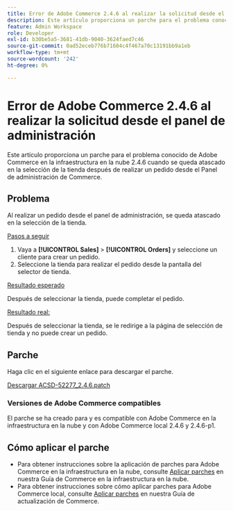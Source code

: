 ```yaml
---
title: Error de Adobe Commerce 2.4.6 al realizar la solicitud desde el panel de administración
description: Este artículo proporciona un parche para el problema conocido de Adobe Commerce en la infraestructura en la nube 2.4.6 cuando se queda atascado en la selección de la tienda después de realizar un pedido desde el Panel de administración de Commerce.
feature: Admin Workspace
role: Developer
exl-id: b30be5a5-3681-41db-9040-3624faed7c46
source-git-commit: 0ad52eceb776b71604c4f467a70c13191bb9a1eb
workflow-type: tm+mt
source-wordcount: '242'
ht-degree: 0%

---
```


# Error de Adobe Commerce 2.4.6 al realizar la solicitud desde el panel de administración

Este artículo proporciona un parche para el problema conocido de Adobe Commerce en la infraestructura en la nube 2.4.6 cuando se queda atascado en la selección de la tienda después de realizar un pedido desde el Panel de administración de Commerce.

## Problema

Al realizar un pedido desde el panel de administración, se queda atascado en la selección de la tienda.

<u>Pasos a seguir</u>

1. Vaya a **[!UICONTROL Sales]** > **[!UICONTROL Orders]** y seleccione un cliente para crear un pedido.
2. Seleccione la tienda para realizar el pedido desde la pantalla del selector de tienda.

<u>Resultado esperado</u>

Después de seleccionar la tienda, puede completar el pedido.

<u>Resultado real:</u>

Después de seleccionar la tienda, se le redirige a la página de selección de tienda y no puede crear un pedido.

## Parche

Haga clic en el siguiente enlace para descargar el parche.

[Descargar ACSD-52277_2.4.6.patch](assets/ACSD-52277_2.4.6.patch.zip)

### Versiones de Adobe Commerce compatibles

El parche se ha creado para y es compatible con Adobe Commerce en la infraestructura en la nube y con Adobe Commerce local 2.4.6 y 2.4.6-p1.

## Cómo aplicar el parche

* Para obtener instrucciones sobre la aplicación de parches para Adobe Commerce en la infraestructura en la nube, consulte [Aplicar parches](/docs/commerce-cloud-service/user-guide/develop/upgrade/apply-patches.html) en nuestra Guía de Commerce en la infraestructura en la nube.
* Para obtener instrucciones sobre cómo aplicar parches para Adobe Commerce local, consulte [Aplicar parches](/docs/commerce-operations/upgrade-guide/patches/apply.html?lang=en#composer) en nuestra Guía de actualización de Commerce.
